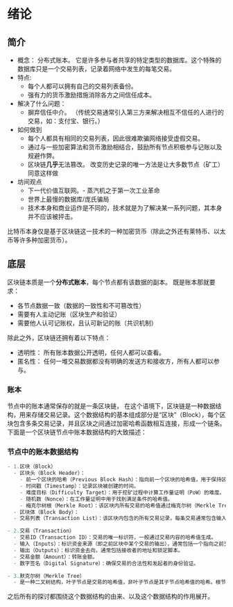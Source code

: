 # 绪论

## 简介

<!-- 一串包含交易信息的**数据块**，按照时间顺序有序连接组成的**链表结构**。

继中本聪的创世区块后，矿工根据区块链底层设计的算法，不断地通过计算、验证、存储等过程，不断地产生新的区块，并将其加入到区块链中。

链条的每个区块都包含了上一个区块的哈希值，由此形成一条链条。 -->

- 概念： 分布式账本。 它是许多参与者共享的特定类型的数据库。这个特殊的数据库只是一个交易列表，记录着网络中发生的每笔交易。
- 特点:
  - 每个人都可以拥有自己的交易列表备份。
  - 强有力的货币激励措施消除各方之间信任成本。
- 解决了什么问题：
  - 摒弃信任中介。 （传统交易通常引入第三方来解决相互不信任的人进行的交易，如：支付宝、银行。）
- 如何做到
  - 每个人都具有相同的交易列表，因此很难欺骗网络接受虚假交易。
  - 通过与一些加密算法和货币激励相结合，鼓励所有节点积极参与记账以及规避作弊。
  - 区块链**几乎**无法篡改。 改变历史记录的唯一方法是让大多数节点（矿工）同意这样做
- 坊间观点
  - 下一代价值互联网。- 蒸汽机之于第一次工业革命
  - 世界上最慢的数据库/庞氏骗局
  - 技术本身和商业运作是不同的，技术就是为了解决某一系列问题，其本身并不应该被抨击。

比特币本身仅是基于区块链这一技术的一种加密货币（除此之外还有莱特币、以太币等许多种加密货币）。

## 底层

区块链本质是一个**分布式账本**，每个节点都有该数据的副本。 既是账本那就要求：

- 各节点数据一致（数据的一致性和不可篡改性）
- 需要有人主动记账（区块生产和验证）
- 需要他人认可记账权，且认可新记的账（共识机制）

除此之外，区块链还拥有着以下特点：

- 透明性：
  所有账本数据公开透明，任何人都可以查看。
- 匿名性：
  任何一堆交易数据都没有明确的发送方和接收方，所有人都可以参与。

### 账本

节点中的账本通常保存的就是一条区块链， 在这个语境下，区块链是一种数据结构，用来存储交易记录。这个数据结构的基本组成部分是“区块”（Block），每个区块包含多条交易记录，并且区块之间通过加密哈希函数相互连接，形成一个链条。下面是一个区块链节点中账本数据结构的大致描述：

### 节点中的账本数据结构

```js
- 1.区块（Block）
  - 区块头（Block Header）：
    - 前一个区块的哈希（Previous Block Hash）：指向前一个区块的哈希值，用于保持区块链的连续性。
    - 时间戳（Timestamp）：记录区块被创建的时间。
    - 难度目标（Difficulty Target）：用于挖矿过程中计算工作量证明（PoW）的难度。
    - 随机数（Nonce）：在工作量证明中用于找到满足条件的哈希值。
    - 梅克尔树根（Merkle Root）：该区块内所有交易的哈希值通过梅克尔树（Merkle Tree）计算得到的根哈希值，确保交易数据的完整性和一致性。
  - 区块体（Block Body）：
  - 交易列表（Transaction List）：该区块内包含的所有交易记录，每条交易通常包含输入、输出以及相关的签名等数据。

- 2.交易（Transaction）
  - 交易ID（Transaction ID）：交易的唯一标识符，一般通过交易内容的哈希值生成。
  - 输入（Inputs）：标识资金来源（即之前区块中某个交易的输出），通常包括一个指向之前交易的引用和解锁脚本。
  - 输出（Outputs）：标识资金去向，通常包括接收者的地址和锁定脚本。
  - 交易金额（Amount）：转账金额。
  - 数字签名（Digital Signature）：确保交易的合法性和发起者的身份验证。

- 3.默克尔树（Merkle Tree）
  - 是一种二叉树结构，叶子节点是交易的哈希值，非叶子节点是其子节点哈希值的哈希。根节点称为“梅克尔根”，用于快速校验区块中交易数据的完整性。
```

之后所有的探讨都围绕这个数据结构的由来、以及这个数据结构的作用展开。
